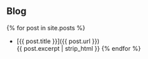 ---
---

## Blog ##

{% for post in site.posts %}
  - [{{ post.title }}]({{ post.url }})  
    {{ post.excerpt | strip_html }}
{% endfor %}

